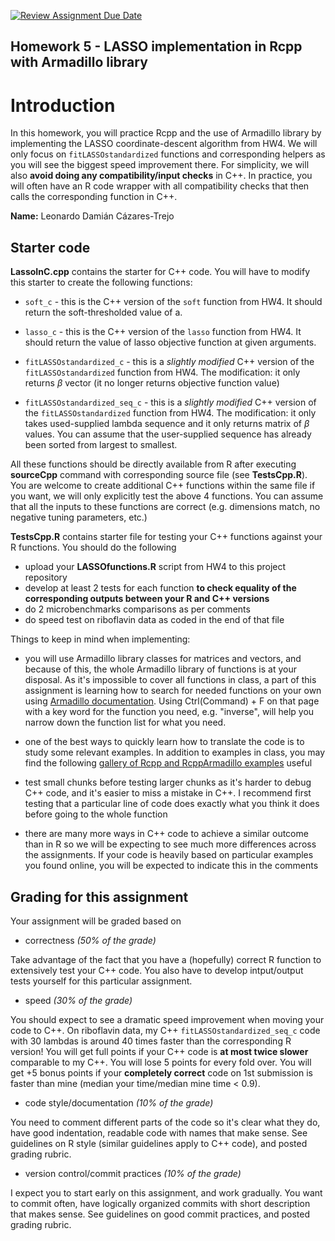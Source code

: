 [![Review Assignment Due Date](https://classroom.github.com/assets/deadline-readme-button-22041afd0340ce965d47ae6ef1cefeee28c7c493a6346c4f15d667ab976d596c.svg)](https://classroom.github.com/a/EV9Mc2as)
## Homework 5 - LASSO implementation in Rcpp with Armadillo library

# Introduction
In this homework, you will practice Rcpp and the use of Armadillo library by implementing the LASSO coordinate-descent algorithm from HW4. We will only focus on `fitLASSOstandardized` functions and corresponding helpers as you will see the biggest speed improvement there. For simplicity, we will also **avoid doing any compatibility/input checks** in C++. In practice, you will often have an R code wrapper with all compatibility checks that then calls the corresponding function in C++.

**Name:** Leonardo Damián Cázares-Trejo

## Starter code

**LassoInC.cpp** contains the starter for C++ code. You will have to modify this starter to create the following functions:

  - `soft_c` - this is the C++ version of the `soft` function from HW4. It should return the soft-thresholded value of a. 
  
  - `lasso_c` - this is the C++ version of the `lasso` function from HW4. It should return the value of lasso objective function at given arguments.
  
  - `fitLASSOstandardized_c` - this is a *slightly modified* C++ version of the `fitLASSOstandardized` function from HW4. The  modification: it only returns $\beta$ vector (it no longer returns objective function value)
  
  - `fitLASSOstandardized_seq_c` - this is a *slightly modified* C++ version of the `fitLASSOstandardized` function from HW4. The modification: it only takes used-supplied lambda sequence and it only returns matrix of $\beta$ values. You can assume that the user-supplied sequence has already been sorted from largest to smallest.
  
All these functions should be directly available from R after executing **sourceCpp** command with corresponding source file (see **TestsCpp.R**). You are welcome to create additional C++ functions within the same file if you want, we will only explicitly test the above 4 functions. You can assume that all the inputs to these functions are correct (e.g. dimensions match, no negative tuning parameters, etc.)

**TestsCpp.R**  contains starter file for testing your C++ functions against your R functions. You should do the following

  - upload your **LASSOfunctions.R** script from HW4 to this project repository
  - develop at least 2 tests for each function **to check equality of the corresponding outputs between your R and C++ versions**
  - do 2 microbenchmarks comparisons as per comments
  - do speed test on riboflavin data as coded in the end of that file
  
Things to keep in mind when implementing:

 - you will use Armadillo library classes for matrices and vectors, and because of this, the whole Armadillo library of functions is at your disposal. As it's impossible to cover all functions in class, a part of this assignment is learning how to search for needed functions on your own using [Armadillo documentation](http://arma.sourceforge.net/docs.html). Using Ctrl(Command) + F on that page with a key word for the function you need, e.g. "inverse", will help you narrow down the function list for what you need.
 
 - one of the best ways to quickly learn how to translate the code is to study some relevant examples. In addition to examples in class, you may find the following [gallery of Rcpp and RcppArmadillo examples](https://gallery.rcpp.org) useful

 - test small chunks before testing larger chunks as it's harder to debug C++ code, and it's easier to miss a mistake in C++. I recommend first testing that a particular line of code does exactly what you think it does before going to the whole function
 
 - there are many more ways in C++ code to achieve a similar outcome than in R so we will be expecting to see much more differences across the assignments. If your code is heavily based on particular examples you found online, you will be expected to indicate this in the comments


  
## Grading for this assignment

Your assignment will be graded based on 

 * correctness _(50% of the grade)_

Take advantage of the fact that you have a (hopefully) correct R function to extensively test your C++ code. You also have to develop intput/output tests yourself for this particular assignment.
 
 * speed _(30% of the grade)_ 
 
You should expect to see a dramatic speed improvement when moving your code to C++. On riboflavin data, my C++ `fitLASSOstandardized_seq_c` code with 30 lambdas is around 40 times faster than the corresponding R version! You will get full points if your C++ code is **at most twice slower** comparable to my C++. You will lose 5 points for every fold over. You will get +5 bonus points if your **completely correct** code on 1st submission is faster than mine (median your time/median mine time < 0.9). 

  * code style/documentation _(10% of the grade)_

You need to comment different parts of the code so it's clear what they do, have good indentation, readable code with names that make sense. See guidelines on R style (similar guidelines apply to C++ code), and posted grading rubric.

* version control/commit practices _(10% of the grade)_
 
 I expect you to start early on this assignment, and work gradually. You want to commit often, have logically organized commits with short description that makes sense. See guidelines on good commit practices, and posted grading rubric.
